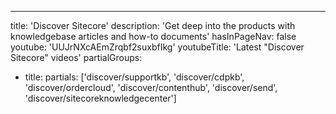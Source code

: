 ---
title: 'Discover Sitecore'
description: 'Get deep into the products with knowledgebase articles and how-to documents'
hasInPageNav: false
youtube: 'UUJrNXcAEmZrqbf2suxbfIkg'
youtubeTitle: 'Latest "Discover Sitecore" videos'
partialGroups:
  - title: 
    partials: ['discover/supportkb', 'discover/cdpkb', 'discover/ordercloud', 'discover/contenthub', 'discover/send', 'discover/sitecoreknowledgecenter']

